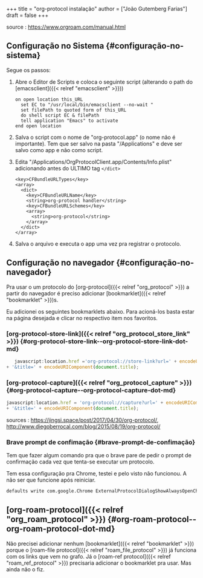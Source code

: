 +++
title = "org-protocol instalação"
author = ["João Gutemberg Farias"]
draft = false
+++

source
: <https://www.orgroam.com/manual.html>


## Configuração no Sistema {#configuração-no-sistema}

Segue os passos:

1.  Abre o Editor de Scripts e coloca o seguinte script (alterando o path do [emacsclient]({{< relref "emacsclient" >}}))

    ```applescript
    on open location this_URL
      set EC to "/usr/local/bin/emacsclient --no-wait "
      set filePath to quoted form of this_URL
      do shell script EC & filePath
      tell application "Emacs" to activate
    end open location
    ```

2.  Salva o script com o nome de "org-protocol.app" (o nome não é importante). Tem que ser salvo na pasta "/Applications" e deve ser salvo como app e não como script.

3.  Edita "/Applications/OrgProtocolClient.app/Contents/Info.plist" adicionando antes do ULTIMO tag `</dict>`

    ```plist
    <key>CFBundleURLTypes</key>
    <array>
      <dict>
        <key>CFBundleURLName</key>
        <string>org-protocol handler</string>
        <key>CFBundleURLSchemes</key>
        <array>
          <string>org-protocol</string>
        </array>
      </dict>
    </array>
    ```

4.  Salva o arquivo e executa o app uma vez pra registrar o protocolo.


## Configuração no navegador {#configuração-no-navegador}

Pra usar o um protocolo do [org-protocol]({{< relref "org_protocol" >}}) a partir do navegador é preciso adicionar [bookmarklet]({{< relref "bookmarklet" >}})s.

Eu adicionei os seguintes bookmarklets abaixo. Para acioná-los basta estar na página desejada e clicar no respectivo item nos favoritos.


### [org-protocol-store-link]({{< relref "org_protocol_store_link" >}}) {#org-protocol-store-link--org-protocol-store-link-dot-md}

<a id="code-snippet--Org Store Link"></a>
```javascript
   javascript:location.href ='org-protocol://store-link?url=' + encodeURIComponent(location.href)
+ '&title=' + encodeURIComponent(document.title);
```


### [org-protocol-capture]({{< relref "org_protocol_capture" >}}) {#org-protocol-capture--org-protocol-capture-dot-md}

<a id="code-snippet--Org Capture"></a>
```javascript
javascript:location.href = 'org-protocol://capture?url=' + encodeURIComponent(location.href)
+ '&title=' + encodeURIComponent(document.title);
```

sources
: <https://jingsi.space/post/2017/04/30/org-protocol/>, <http://www.diegoberrocal.com/blog/2015/08/19/org-protocol/>


### Brave prompt de confimação {#brave-prompt-de-confimação}

Tem que fazer algum comando pra que o brave pare de pedir o prompt de confirmação cada vez que tenta-se executar um protocolo.

Tem essa configuração pra Chrome, testei e pelo visto não funcionou. A não ser que funcione após reiniciar.

```sh
defaults write com.google.Chrome ExternalProtocolDialogShowAlwaysOpenCheckbox -bool true
```


## [org-roam-protocol]({{< relref "org_roam_protocol" >}}) {#org-roam-protocol--org-roam-protocol-dot-md}

Não precisei adicionar nenhum [bookmarklet]({{< relref "bookmarklet" >}}) porque o [roam-file protocol]({{< relref "roam_file_protocol" >}}) já funciona com os links que vem no grafo. Já o [roam-ref protocol]({{< relref "roam_ref_protocol" >}}) precisaria adicionar o bookmarklet pra usar. Mas ainda não o fiz.
